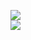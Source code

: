 [![](https://img.shields.io/badge/Made%20With-Github%20Spray-lightgrey.svg?style=for-the-badge&logo=github)](https://github.com/Annihil/github-spray#17606)  
[![](https://i.imgur.com/2DrTn0Z.gif)](https://github.com/Annihil/github-spray)